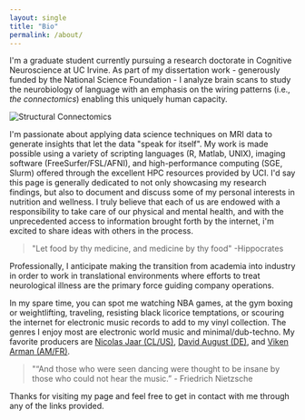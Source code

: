 ```yaml
---
layout: single
title: "Bio"
permalink: /about/
---
```


I'm a graduate student currently pursuing a research doctorate in Cognitive Neuroscience at UC Irvine. As part of my dissertation work - generously funded by the National Science Foundation - I analyze brain scans to study the neurobiology of language with an emphasis on the wiring patterns (i.e., *the connectomics*) enabling this uniquely human capacity.

<img src="{{ site.url }}{{site.baseurl }}/assets/images/figs/Connectomics.png" alt="Structural Connectomics">

I'm passionate about applying data science techniques on MRI data to generate insights that let the data "speak for itself". My work is made possible using a variety of scripting languages (R, Matlab, UNIX), imaging software (FreeSurfer/FSL/AFNI), and high-performance computing (SGE, Slurm) offered through the excellent HPC resources provided by UCI. I'd say this page is generally dedicated to not only showcasing my research findings, but also to document and discuss some of my personal interests in nutrition and wellness. I truly believe that each of us are endowed with a responsibility to take care of our physical and mental health, and with the unprecedented access to information brought forth by the internet, i'm excited to share ideas with others in the process.

>"Let food by thy medicine, and medicine by thy food" -Hippocrates

Professionally, I anticipate making the transition from academia into industry in order to work in translational environments where efforts to treat neurological illness are the primary force guiding company operations.

In my spare time, you can spot me watching NBA games, at the gym boxing or weightlifting, traveling, resisting black licorice temptations, or scouring the internet for electronic music records to add to my vinyl collection. The genres I enjoy most are electronic world music and minimal/dub-techno. My favorite producers are [Nicolas Jaar (CL/US)](https://youtu.be/BMPT8nzg9ho), [David August (DE)](https://youtu.be/cwL_CIhS9Qs), and [Viken Arman (AM/FR)](https://youtu.be/j_npZfZmRiM).

>"“And those who were seen dancing were thought to be insane by those who could not hear the music.” - Friedrich Nietzsche

Thanks for visiting my page and feel free to get in contact with me through any of the links provided.
